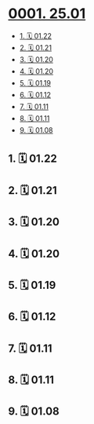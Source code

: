 # [0001. 25.01](https://github.com/Tdahuyou/TNotes.footprints/tree/main/notes/0001.%2025.01)

<!-- region:toc -->

- [1. 🗓 01.22](#1--0122)
- [2. 🗓 01.21](#2--0121)
- [3. 🗓 01.20](#3--0120)
- [4. 🗓 01.20](#4--0120)
- [5. 🗓 01.19](#5--0119)
- [6. 🗓 01.12](#6--0112)
- [7. 🗓 01.11](#7--0111)
- [8. 🗓 01.11](#8--0111)
- [9. 🗓 01.08](#9--0108)

<!-- endregion:toc -->

## 1. 🗓 01.22

<Footprints :times="[2025, 1, 22, 23, 47]">
  <template #text-area>
    <p>通马桶</p>
    <p>专业团队</p>
    <p>两人上门</p>
    <p>原本电话里报价 85 起步</p>
    <p>上门看过问题后报价 425</p>
    <p>我：这个价格我不接受，谢谢，你们请回吧。</p>
    <p>最后对方要价 200，不走平台，直接转账。</p>
    <p>实在有些困了，就答应了。</p>
    <p>这俩老哥，老江湖了，答应后开始拿起家伙打气，打完气对准马桶口开了两枪，保险估计全程预计没到 3min，就通好了。通的过程中还在跟下一个客户通着电话，说一会儿就到。</p>
    <p>确实挺赚钱的…</p>
    <p>就先写到这吧，该睡觉了。</p>
    <p>简单记录一下这平凡生活中略微显得有点儿特别的事儿～</p>
  </template>
  <template #image-list="{ openModal }">
    <img src="https://cdn.jsdelivr.net/gh/Tdahuyou/imgs@main/2025-01-23-07-26-44.png" @click="openModal(0)"/>
  </template>
</Footprints>

## 2. 🗓 01.21

<Footprints :times="[2025, 1, 21, 23, 20]">
  <template #text-area>
    <p>洗衣机：过年了，换双新鞋吧！</p>
    <p>我：好的 ～ 好的 ～</p>
  </template>
  <template #image-list="{ openModal }">
    <img src="https://cdn.jsdelivr.net/gh/Tdahuyou/imgs@main/2025-01-21-23-25-53.png" @click="openModal(0)"/>
    <img src="https://cdn.jsdelivr.net/gh/Tdahuyou/imgs@main/2025-01-21-23-25-40.png" @click="openModal(1)"/>
  </template>
</Footprints>

## 3. 🗓 01.20

<Footprints :times="[2025, 1, 20]">
  <template #text-area>
    <p>做梦</p>
    <p>梦到自己在高考</p>
    <p>交了白卷（只写了名字）</p>
    <p>立刻被吓醒</p>
    <p>早就不是什么学生了</p>
    <p>还高考个 der</p>
    <p>洗漱完</p>
    <p>然后屁颠儿屁颠儿地滚去上班</p>
  </template>
  <template #other-info>☀️</template>
</Footprints>

## 4. 🗓 01.20

<Footprints :times="[2025, 1, 20]">
  <template #text-area>
    <p>昨晚干饭时路过一家干洗店</p>
    <p>想着年前把羽绒服和鞋子洗一波</p>
    <p>询问了店员说是</p>
    <p>羽绒服 40</p>
    <p>鞋子（忘记问了）</p>
    <p>晚上八点关门</p>
    <p>想到周一下班送来的话，时间应该来得及</p>
    <p>结果送到后改口说得年后了</p>
    <p>间隔一宿，送来洗的量太多了，干不完。</p>
    <p>哎，于是又把衣服鞋子送回了家，打算直接丢洗衣机解决了。</p>
  </template>
  <template #other-info>🌙</template>
</Footprints>

## 5. 🗓 01.19

<Footprints :times="[2025, 1, 19]">
  <template #text-area>
    <p>✍️ 葛大爷语录</p>
    <p>近期在搭建个人的笔记站点</p>
    <p>开始整理早期写过的一些笔记</p>
    <p>看到了这篇葛大爷语录</p>
    <p>现在读来也感觉挺有道理</p>
    <p>应该是几年前在刷 B 站刷视频的时候无意间记下来的</p>
    <p>---</p>
    <p>打在胎里，就随时有可能流产。</p>
    <p>当妈的一口烟儿，就可能长成畸形。</p>
    <p>长慢了，心脏缺损；长快了，就六指。</p>
    <p>好容易儿扛过十个月生出来了，一不留神，还得让产钳把脑袋夹扁了。</p>
    <p>都躲过去了，小儿麻痹、百日咳、猩红热、大脑炎还在前面等着呢。</p>
    <p>哭起来呛奶，走起来摔跤。</p>
    <p>摸水水烫，碰火火燎。</p>
    <p>是个东西撞上，咋就是个半死。</p>
    <p>唉~，钙多了，不长个儿；钙少了吧，罗圈腿。</p>
    <p>总算混到会吃饭，能出门儿了。</p>
    <p>天上下雹子，地下跑汽车。</p>
    <p>大街小巷是个暗处就躲着坏人。</p>
    <p>你说赶上谁都是个九死一生。</p>
    <p>不送命，也得落个残疾。</p>
    <p>势利眼、冷脸子、闲言碎语、指桑骂槐，好了遭人嫉妒，差了让人瞧不起。</p>
    <p>忠厚人家说你傻，精明了人家说你奸。</p>
    <p>冷淡了大伙说你傲，热情了群众说你浪。</p>
    <p>走到前头挨闷棍，走到后头全没份儿。</p>
  </template>
</Footprints>

## 6. 🗓 01.12

<Footprints :times="[2025, 1, 12]">
  <template #text-area>
    <p>继续煲汤(っ´▽｀)っ🍲</p>
    <p>排骨汤</p>
  </template>
  <template #image-list="{ openModal }">
    <img src="https://cdn.jsdelivr.net/gh/Tdahuyou/imgs@main/2025-02-04-21-13-01.png" @click="openModal(0)"/>
  </template>
</Footprints>

## 7. 🗓 01.11

<Footprints :times="[2025, 1, 11]">
  <template #text-area>
    <p>这周体验了一波新活法</p>
    <p>下班到家喂完猫就玩游戏</p>
    <p>直到半夜</p>
    <p>平均睡眠 4h</p>
    <p>然后隔天继续屁颠儿屁颠儿地滚去上班</p>
    <p>地铁上差点儿没晕过去</p>
  </template>
  <template #image-list="{ openModal }">
    <img src="https://cdn.jsdelivr.net/gh/Tdahuyou/imgs@main/2025-02-04-21-47-56.png" @click="openModal(0)"/>
  </template>
  <template #other-info>☀️</template>
</Footprints>

## 8. 🗓 01.11

<Footprints :times="[2025, 1, 11]">
  <template #text-area>
    <p>煲汤(っ´▽｀)っ🍲</p>
    <p>乌鸡汤</p>
  </template>
  <template #image-list="{ openModal }">
    <img src="https://cdn.jsdelivr.net/gh/Tdahuyou/imgs@main/2025-02-04-21-12-36.png" @click="openModal(0)"/>
    <img src="https://cdn.jsdelivr.net/gh/Tdahuyou/imgs@main/2025-02-04-21-12-41.png" @click="openModal(1)"/>
  </template>
  <template #other-info>🌙</template>
</Footprints>

## 9. 🗓 01.08

<Footprints :times="[2025, 1, 8, 18, 40, 23]">
  <template #text-area>
    <p>突然想煲汤(っ´▽｀)っ🍲</p>
    <p>下单了一个白色的珐琅锅</p>
  </template>
  <template #image-list="{ openModal }">
    <img src="https://cdn.jsdelivr.net/gh/Tdahuyou/imgs@main/2025-02-15-19-10-12.png" @click="openModal(0)"/>
  </template>
</Footprints>

